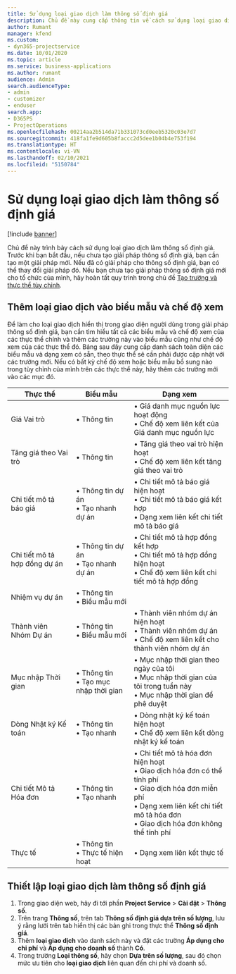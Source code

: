 ```yaml
---
title: Sử dụng loại giao dịch làm thông số định giá
description: Chủ đề này cung cấp thông tin về cách sử dụng loại giao dịch làm thông số định giá.
author: Rumant
manager: kfend
ms.custom:
- dyn365-projectservice
ms.date: 10/01/2020
ms.topic: article
ms.service: business-applications
ms.author: rumant
audience: Admin
search.audienceType:
- admin
- customizer
- enduser
search.app:
- D365PS
- ProjectOperations
ms.openlocfilehash: 00214aa2b514da71b331073cd0eeb5320c03e7d7
ms.sourcegitcommit: 418fa1fe9d605b8faccc2d5dee1b04b4e753f194
ms.translationtype: HT
ms.contentlocale: vi-VN
ms.lasthandoff: 02/10/2021
ms.locfileid: "5150784"
---
```

# <a name="use-transaction-category-as-a-pricing-dimension"></a>Sử dụng loại giao dịch làm thông số định giá

[!include [banner](../includes/psa-now-project-operations.md)]

Chủ đề này trình bày cách sử dụng loại giao dịch làm thông số định giá. Trước khi bạn bắt đầu, nếu chưa tạo giải pháp thông số định giá, bạn cần tạo một giải pháp mới. Nếu đã có giải pháp cho thông số định giá, bạn có thể thay đổi giải pháp đó. Nếu bạn chưa tạo giải pháp thông số định giá mới cho tổ chức của mình, hãy hoàn tất quy trình trong chủ đề [Tạo trường và thực thể tùy chỉnh](create-custom-fields-entities.md).

## <a name="add-transaction-category-to-forms-and-views"></a>Thêm loại giao dịch vào biểu mẫu và chế độ xem
Để làm cho loại giao dịch hiển thị trong giao diện người dùng trong giải pháp thông số định giá, bạn cần tìm hiểu tất cả các biểu mẫu và chế độ xem của các thực thể chính và thêm các trường này vào biểu mẫu cũng như chế độ xem của các thực thể đó.
Bảng sau đây cung cấp danh sách toàn diện các biểu mẫu và dạng xem có sẵn, theo thực thể sẽ cần phải được cập nhật với các trường mới. Nếu có bất kỳ chế độ xem hoặc biểu mẫu bổ sung nào trong tùy chỉnh của mình trên các thực thể này, hãy thêm các trường mới vào các mục đó.

|  Thực thể        | Biểu mẫu     |Dạng xem        |
| ------------------------------|---------------------------------|----------------------------------|
|  Giá Vai trò|• Thông tin |• Giá danh mục nguồn lực hoạt động<br> • Chế độ xem liên kết của Giá danh mục nguồn lực|
|  Tăng giá theo Vai trò|• Thông tin|• Tăng giá theo vai trò hiện hoạt<br>• Chế độ xem liên kết tăng giá theo vai trò|
|  Chi tiết mô tả báo giá|• Thông tin dự án<br>• Tạo nhanh dự án|• Chi tiết mô tả báo giá hiện hoạt<br>• Chi tiết mô tả báo giá kết hợp<br>• Dạng xem liên kết chi tiết mô tả báo giá|
|  Chi tiết mô tả hợp đồng dự án|• Thông tin dự án<br>• Tạo nhanh dự án|• Chi tiết mô tả hợp đồng kết hợp<br>• Chi tiết mô tả hợp đồng hiện hoạt<br>• Chế độ xem liên kết chi tiết mô tả hợp đồng|
|  Nhiệm vụ dự án|• Thông tin<br>• Biểu mẫu mới||
|  Thành viên Nhóm Dự án|• Thông tin<br>• Biểu mẫu mới|• Thành viên nhóm dự án hiện hoạt<br>• Thành viên nhóm dự án<br>• Chế độ xem liên kết cho thành viên nhóm dự án|
|  Mục nhập Thời gian|• Thông tin<br>• Tạo mục nhập thời gian|• Mục nhập thời gian theo ngày của tôi<br>• Mục nhập thời gian của tôi trong tuần này<br>• Mục nhập thời gian để phê duyệt|
|  Dòng Nhật ký Kế toán|• Thông tin<br>• Tạo nhanh|• Dòng nhật ký kế toán hiện hoạt<br>• Chế độ xem liên kết dòng nhật ký kế toán|
|  Chi tiết Mô tả Hóa đơn|• Thông tin<br>• Tạo nhanh|• Chi tiết mô tả hóa đơn hiện hoạt<br>• Giao dịch hóa đơn có thể tính phí<br>• Giao dịch hóa đơn miễn phí<br>• Dạng xem liên kết chi tiết mô tả hóa đơn<br>• Giao dịch hóa đơn không thể tính phí|
|  Thực tế|• Thông tin<br>• Thực tế hiện hoạt|• Dạng xem liên kết thực tế|

## <a name="set-up-transaction-category-as-a-pricing-dimension"></a>Thiết lập loại giao dịch làm thông số định giá

1. Trong giao diện web, hãy đi tới phần **Project Service** > **Cài đặt** > **Thông số**. 
2. Trên trang **Thông số**, trên tab **Thông số định giá dựa trên số lượng**, lưu ý rằng lưới trên tab hiển thị các bản ghi trong thực thể **Thông số định giá**.
3. Thêm **loại giao dịch** vào danh sách này và đặt các trường **Áp dụng cho chi phí** và **Áp dụng cho doanh số** thành **Có**.
4. Trong trường **Loại thông số**, hãy chọn **Dựa trên số lượng**, sau đó chọn mức ưu tiên cho **loại giao dịch** liên quan đến chi phí và doanh số.
